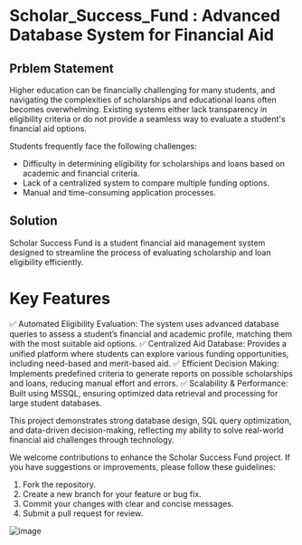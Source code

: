 # Scholar_Success_Fund : Advanced Database System for Financial Aid

## Prblem Statement
Higher education can be financially challenging for many students, and navigating the complexities of scholarships and educational loans often becomes overwhelming. Existing systems either lack transparency in eligibility criteria or do not provide a seamless way to evaluate a student's financial aid options.

Students frequently face the following challenges:

- Difficulty in determining eligibility for scholarships and loans based on academic and financial criteria.
- Lack of a centralized system to compare multiple funding options.
- Manual and time-consuming application processes.

## Solution
Scholar Success Fund is a student financial aid management system designed to streamline the process of evaluating scholarship and loan eligibility efficiently.

# Key Features
✅ Automated Eligibility Evaluation: The system uses advanced database queries to assess a student’s financial and academic profile, matching them with the most suitable aid options.
✅ Centralized Aid Database: Provides a unified platform where students can explore various funding opportunities, including need-based and merit-based aid.
✅ Efficient Decision Making: Implements predefined criteria to generate reports on possible scholarships and loans, reducing manual effort and errors.
✅ Scalability & Performance: Built using MSSQL, ensuring optimized data retrieval and processing for large student databases.

This project demonstrates strong database design, SQL query optimization, and data-driven decision-making, reflecting my ability to solve real-world financial aid challenges through technology.

We welcome contributions to enhance the Scholar Success Fund project. If you have suggestions or improvements, please follow these guidelines:

1. Fork the repository.
2. Create a new branch for your feature or bug fix.
3. Commit your changes with clear and concise messages.
4. Submit a pull request for review.

![image](https://github.com/user-attachments/assets/6166ad7e-de0b-41e4-8989-97199f447fa9)
